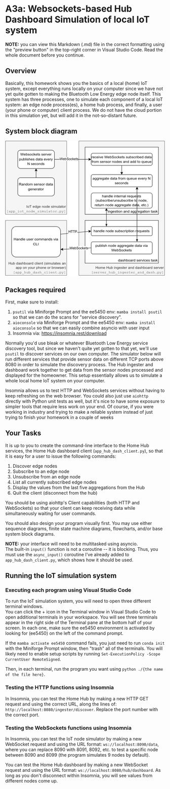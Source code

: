 # A3a: Websockets-based Hub Dashboard Simulation of local IoT system

**NOTE:** you can view this Markdown (.md) file in the correct formatting using the "preview button" in the top-right corner in Visual Studio Code.  Read the whole document before you continue.

## Overview

Basically, this homework shows you the basics of a local (home) IoT
system, except everything runs locally on your computer since we have
not yet quite gotten to making the Bluetooth Low Energy edge node itself.
This system has three processes, one to simulate each component of
a local IoT system: an edge node process(es), a home hub process,
and finally, a user (your phone or computer) client process.  We do
not have the cloud portion in this simulation yet, but will add it
in the not-so-distant future.

## System block diagram

![System block diagram](system_diagram.png)

## Packages required

First, make sure to install:
1. `psutil` via Miniforge Prompt and the ee5450 env: `mamba install psutil` so that we can 
do the scans for "service discovery".  
1. `aioconsole` via Miniforge Prompt and the ee5450 env: `mamba install aioconsole` so that we can easily combine asyncio with user input
1. Insomnia via: https://insomnia.rest/download

Normally you'd use bleak or whatever Bluetooth Low Energy service 
discovery tool, but since we haven't quite yet gotten to that yet, 
we'll use `psutil` to discover services on our own computer.  The 
simulator below will run different services that provide sensor data 
on different TCP ports above 8080 in order to simulate the discovery 
process.  The Hub ingester and dashboard work together to get data 
from the sensor nodes processed and displayed for the homeowner. This 
setup essentially allows us to simulate a whole local home IoT system 
on your computer.

Insomnia allows us to test HTTP and WebSockets services without having
to keep refreshing on the web browser.  You could also just use `aiohttp`
directly with Python unit tests as well, but it's nice to have some 
exposure to simpler tools that require less work on your end.  Of course,
if you were working in industry and trying to make a reliable system
instead of just trying to finish your homework in a couple of weeks

## Your Tasks

It is up to you to create the command-line interface to the Home Hub services, 
the Home Hub dashboard client (`app_hub_dash_client.py`), so that it is easy 
for a user to issue the following commands:
1. Discover edge nodes
1. Subscribe to an edge node
1. Unsubscribe from an edge node
1. List all currently subscribed edge nodes
1. Display the values from the last five aggregations from the Hub
1. Quit the client (disconnect from the hub)

You should be using aiohttp's Client capabilities (both HTTP and WebSockets) so that your client can keep
receiving data while simultaneously waiting for user commands.

You should also design your program visually first. You may use either sequence diagrams, 
finite state machine diagrams, flowcharts, and/or base system block diagrams.

**NOTE:** your interface will need to be multitasked using asyncio.  
The built-in `input()` function is not a coroutine -- it is blocking.
Thus, you must use the `async_input()` coroutine I've already added to `app_hub_dash_client.py`,
which shows how it should be used.

## Running the IoT simulation system
### Executing each program using Visual Studio Code

To run the IoT simulation system, you will need to open three different terminal windows.  
You can click the + icon in the Terminal window in Visual Studio Code to open additional 
terminals in your workspace.  You will see three terminals appear in the right side of the
Terminal pane at the bottom half of your screen.  In each one, make sure the ee5450 environment
is activated by looking for (ee5450) on the left of the command prompt.

If the `mamba activate ee5450` command fails, you just need to run `conda init` with the
Miniforge Prompt window, then "trash" all of the terminals.  You will likely need to 
enable setup scripts by running `Set-ExecutionPolicy -Scope CurrentUser RemoteSigned`.

Then, in each terminal, run the program you want using `python ./{the name of the file here}`.

### Testing the HTTP functions using Insomnia

In Insomnia, you can test the Home Hub by making a new HTTP GET request and using the
correct URL, along the lines of: `http://localhost:8080/ingester/discover`.  Replace
the port number with the correct port.

### Testing the WebSockets functions using Insomnia

In Insomnia, you can test the IoT node simulator by making a new WebSocket request 
and using the URL format: `ws://localhost:8090/data`, where you can replace 8090 with
8091, 8092, etc. to test a specific node between 8090 and 8099 (the program simulates 
9 nodes by default).

You can test the Home Hub dashboard by making a new WebSocket request and using the
URL format: `ws://localhost:8080/hub/dashboard`.  As long as you don't disconnect
within Insomnia, you will see values from different nodes come up.
